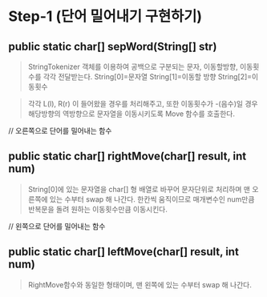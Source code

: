 # Step-1 (단어 밀어내기 구현하기)

## public static char[] sepWord(String[] str)
> StringTokenizer 객체를 이용하여 공백으로 구분되는 문자, 이동할방향, 이동횟수를 각각 전달받는다.
> String[0]=문자열
> String[1]=이동할 방향
> String[2]=이동횟수
 
> 각각 L(l), R(r) 이 들어왔을 경우를 처리해주고, 또한 이동횟수가 -(음수)일 경우 해당방향의 역방향으로
>문자열을 이동시키도록 Move 함수를 호출한다.

// 오른쪽으로 단어를 밀어내는 함수
## public static char[] rightMove(char[] result, int num)
>  String[0]에 있는 문자열을 char[] 형 배열로 바꾸어 문자단위로 처리하며
>  맨 오른쪽에 있는 수부터 swap 해 나간다. 
>  한칸씩 움직이므로 매개변수인 num만큼 반복문을 돌려 원하는 이동횟수만큼 이동시킨다.

// 왼쪽으로 단어를 밀어내는 함수
## public static char[] leftMove(char[] result, int num)
> RightMove함수와 동일한 형태이며, 맨 왼쪽에 있는 수부터 swap 해 나간다.
